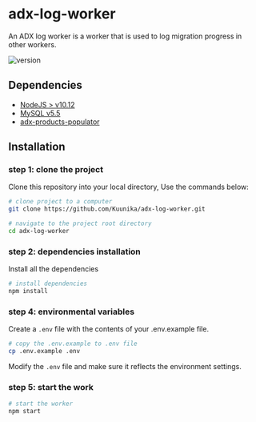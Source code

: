 # adx-log-worker
An ADX log worker is a worker that is used to log migration progress in other workers.

![version](https://img.shields.io/github/package-json/v/Kuunika/adx-log-worker?color=green&style=for-the-badge)

## Dependencies

- [NodeJS > v10.12](https://nodejs.org/en/download/ "node")
- [MySQL v5.5](https://dev.mysql.com/downloads/mysql/ "mysql")
- [adx-products-populator](https://github.com/BaobabHealthTrust/adx-products-populator)


## Installation

### step 1: clone the project

Clone this repository into your local directory, Use the commands below:

```sh
# clone project to a computer
git clone https://github.com/Kuunika/adx-log-worker.git

# navigate to the project root directory
cd adx-log-worker
```

### step 2: dependencies installation

Install all the dependencies

```sh
# install dependencies
npm install
```

### step 4: environmental variables

Create a `.env` file with the contents of your .env.example file.

```sh
# copy the .env.example to .env file
cp .env.example .env
```

Modify the `.env` file and make sure it reflects the environment settings.

### step 5: start the work

```sh
# start the worker
npm start
```
